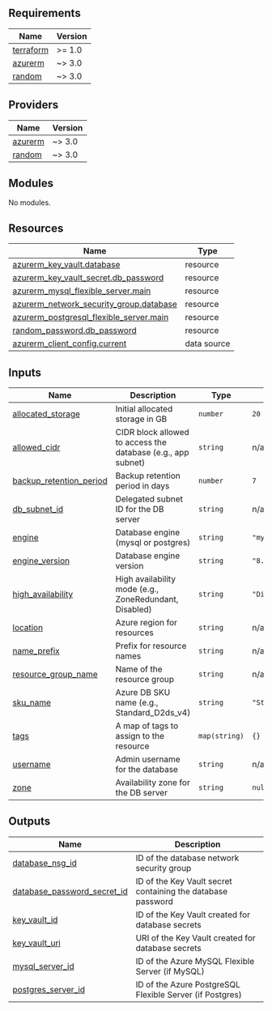 <!-- BEGIN_TF_DOCS -->
## Requirements

| Name | Version |
|------|---------|
| <a name="requirement_terraform"></a> [terraform](#requirement\_terraform) | >= 1.0 |
| <a name="requirement_azurerm"></a> [azurerm](#requirement\_azurerm) | ~> 3.0 |
| <a name="requirement_random"></a> [random](#requirement\_random) | ~> 3.0 |

## Providers

| Name | Version |
|------|---------|
| <a name="provider_azurerm"></a> [azurerm](#provider\_azurerm) | ~> 3.0 |
| <a name="provider_random"></a> [random](#provider\_random) | ~> 3.0 |

## Modules

No modules.

## Resources

| Name | Type |
|------|------|
| [azurerm_key_vault.database](https://registry.terraform.io/providers/hashicorp/azurerm/latest/docs/resources/key_vault) | resource |
| [azurerm_key_vault_secret.db_password](https://registry.terraform.io/providers/hashicorp/azurerm/latest/docs/resources/key_vault_secret) | resource |
| [azurerm_mysql_flexible_server.main](https://registry.terraform.io/providers/hashicorp/azurerm/latest/docs/resources/mysql_flexible_server) | resource |
| [azurerm_network_security_group.database](https://registry.terraform.io/providers/hashicorp/azurerm/latest/docs/resources/network_security_group) | resource |
| [azurerm_postgresql_flexible_server.main](https://registry.terraform.io/providers/hashicorp/azurerm/latest/docs/resources/postgresql_flexible_server) | resource |
| [random_password.db_password](https://registry.terraform.io/providers/hashicorp/random/latest/docs/resources/password) | resource |
| [azurerm_client_config.current](https://registry.terraform.io/providers/hashicorp/azurerm/latest/docs/data-sources/client_config) | data source |

## Inputs

| Name | Description | Type | Default | Required |
|------|-------------|------|---------|:--------:|
| <a name="input_allocated_storage"></a> [allocated\_storage](#input\_allocated\_storage) | Initial allocated storage in GB | `number` | `20` | no |
| <a name="input_allowed_cidr"></a> [allowed\_cidr](#input\_allowed\_cidr) | CIDR block allowed to access the database (e.g., app subnet) | `string` | n/a | yes |
| <a name="input_backup_retention_period"></a> [backup\_retention\_period](#input\_backup\_retention\_period) | Backup retention period in days | `number` | `7` | no |
| <a name="input_db_subnet_id"></a> [db\_subnet\_id](#input\_db\_subnet\_id) | Delegated subnet ID for the DB server | `string` | n/a | yes |
| <a name="input_engine"></a> [engine](#input\_engine) | Database engine (mysql or postgres) | `string` | `"mysql"` | no |
| <a name="input_engine_version"></a> [engine\_version](#input\_engine\_version) | Database engine version | `string` | `"8.0"` | no |
| <a name="input_high_availability"></a> [high\_availability](#input\_high\_availability) | High availability mode (e.g., ZoneRedundant, Disabled) | `string` | `"Disabled"` | no |
| <a name="input_location"></a> [location](#input\_location) | Azure region for resources | `string` | n/a | yes |
| <a name="input_name_prefix"></a> [name\_prefix](#input\_name\_prefix) | Prefix for resource names | `string` | n/a | yes |
| <a name="input_resource_group_name"></a> [resource\_group\_name](#input\_resource\_group\_name) | Name of the resource group | `string` | n/a | yes |
| <a name="input_sku_name"></a> [sku\_name](#input\_sku\_name) | Azure DB SKU name (e.g., Standard\_D2ds\_v4) | `string` | `"Standard_D2ds_v4"` | no |
| <a name="input_tags"></a> [tags](#input\_tags) | A map of tags to assign to the resource | `map(string)` | `{}` | no |
| <a name="input_username"></a> [username](#input\_username) | Admin username for the database | `string` | n/a | yes |
| <a name="input_zone"></a> [zone](#input\_zone) | Availability zone for the DB server | `string` | `null` | no |

## Outputs

| Name | Description |
|------|-------------|
| <a name="output_database_nsg_id"></a> [database\_nsg\_id](#output\_database\_nsg\_id) | ID of the database network security group |
| <a name="output_database_password_secret_id"></a> [database\_password\_secret\_id](#output\_database\_password\_secret\_id) | ID of the Key Vault secret containing the database password |
| <a name="output_key_vault_id"></a> [key\_vault\_id](#output\_key\_vault\_id) | ID of the Key Vault created for database secrets |
| <a name="output_key_vault_uri"></a> [key\_vault\_uri](#output\_key\_vault\_uri) | URI of the Key Vault created for database secrets |
| <a name="output_mysql_server_id"></a> [mysql\_server\_id](#output\_mysql\_server\_id) | ID of the Azure MySQL Flexible Server (if MySQL) |
| <a name="output_postgres_server_id"></a> [postgres\_server\_id](#output\_postgres\_server\_id) | ID of the Azure PostgreSQL Flexible Server (if Postgres) |
<!-- END_TF_DOCS -->